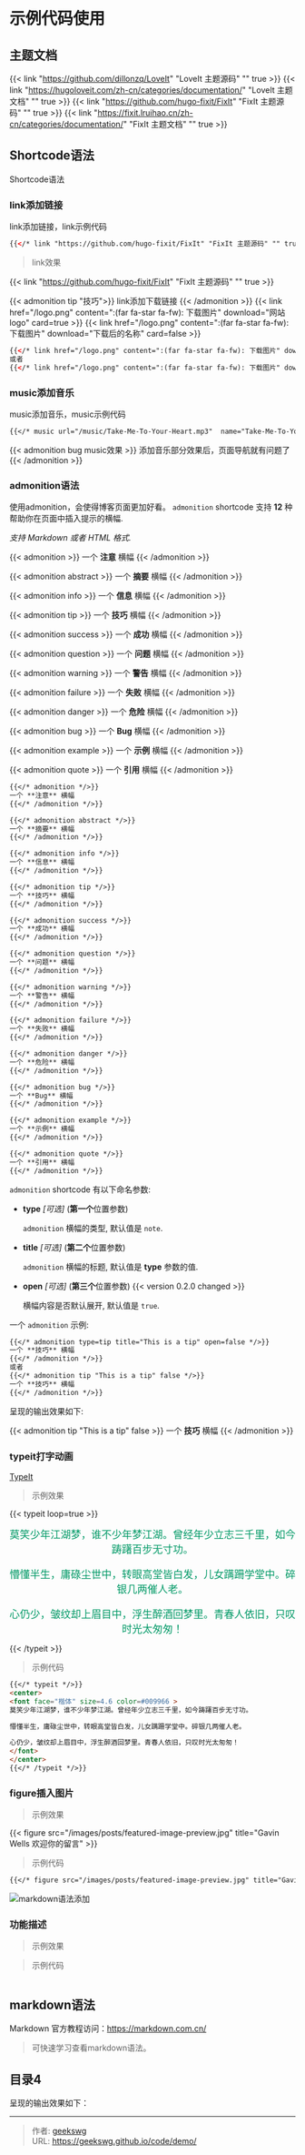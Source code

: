 # 示例代码使用

<!--more-->
## 主题文档

{{< link "https://github.com/dillonzq/LoveIt" "LoveIt 主题源码" "" true >}}
{{< link "https://hugoloveit.com/zh-cn/categories/documentation/" "LoveIt 主题文档" "" true >}}
{{< link "https://github.com/hugo-fixit/FixIt" "FixIt 主题源码" "" true >}}
{{< link "https://fixit.lruihao.cn/zh-cn/categories/documentation/" "FixIt 主题文档" "" true >}}

## Shortcode语法

Shortcode语法

### link添加链接

link添加链接，link示例代码

```html
{{</* link "https://github.com/hugo-fixit/FixIt" "FixIt 主题源码" "" true */>}}
```

> link效果

{{< link "https://github.com/hugo-fixit/FixIt" "FixIt 主题源码" "" true >}}

{{< admonition tip "技巧">}}
link添加下载链接
{{< /admonition >}}
{{< link href="/logo.png" content=":(far fa-star fa-fw): 下载图片" download="网站logo" card=true >}}
{{< link href="/logo.png" content=":(far fa-star fa-fw): 下载图片" download="下载后的名称" card=false >}}

```html
{{</* link href="/logo.png" content=":(far fa-star fa-fw): 下载图片" download="网站logo" card=true */>}}
或者
{{</* link href="/logo.png" content=":(far fa-star fa-fw): 下载图片" download="下载后的名称" card=false */>}}
```

### music添加音乐

music添加音乐，music示例代码

```markdown
{{</* music url="/music/Take-Me-To-Your-Heart.mp3"  name="Take-Me-To-Your-Heart" artist="Michael Learns To Rock" cover="/logo.png" volume="0.2" autoplay=true loop=all */>}}
```

{{< admonition bug music效果 >}}
添加音乐部分效果后，页面导航就有问题了
{{< /admonition >}}

### admonition语法

使用admonition，会使得博客页面更加好看。
`admonition` shortcode 支持 **12** 种 帮助你在页面中插入提示的横幅.

*支持 Markdown 或者 HTML 格式.*

{{< admonition >}}
一个 **注意** 横幅
{{< /admonition >}}

{{< admonition abstract >}}
一个 **摘要** 横幅
{{< /admonition >}}

{{< admonition info >}}
一个 **信息** 横幅
{{< /admonition >}}

{{< admonition tip >}}
一个 **技巧** 横幅
{{< /admonition >}}

{{< admonition success >}}
一个 **成功** 横幅
{{< /admonition >}}

{{< admonition question >}}
一个 **问题** 横幅
{{< /admonition >}}

{{< admonition warning >}}
一个 **警告** 横幅
{{< /admonition >}}

{{< admonition failure >}}
一个 **失败** 横幅
{{< /admonition >}}

{{< admonition danger >}}
一个 **危险** 横幅
{{< /admonition >}}

{{< admonition bug >}}
一个 **Bug** 横幅
{{< /admonition >}}

{{< admonition example >}}
一个 **示例** 横幅
{{< /admonition >}}

{{< admonition quote >}}
一个 **引用** 横幅
{{< /admonition >}}

```markdown
{{</* admonition */>}}
一个 **注意** 横幅
{{</* /admonition */>}}

{{</* admonition abstract */>}}
一个 **摘要** 横幅
{{</* /admonition */>}}

{{</* admonition info */>}}
一个 **信息** 横幅
{{</* /admonition */>}}

{{</* admonition tip */>}}
一个 **技巧** 横幅
{{</* /admonition */>}}

{{</* admonition success */>}}
一个 **成功** 横幅
{{</* /admonition */>}}

{{</* admonition question */>}}
一个 **问题** 横幅
{{</* /admonition */>}}

{{</* admonition warning */>}}
一个 **警告** 横幅
{{</* /admonition */>}}

{{</* admonition failure */>}}
一个 **失败** 横幅
{{</* /admonition */>}}

{{</* admonition danger */>}}
一个 **危险** 横幅
{{</* /admonition */>}}

{{</* admonition bug */>}}
一个 **Bug** 横幅
{{</* /admonition */>}}

{{</* admonition example */>}}
一个 **示例** 横幅
{{</* /admonition */>}}

{{</* admonition quote */>}}
一个 **引用** 横幅
{{</* /admonition */>}}
```

`admonition` shortcode 有以下命名参数:

* **type** *[可选]* (**第一个**位置参数)

    `admonition` 横幅的类型, 默认值是 `note`.

* **title** *[可选]* (**第二个**位置参数)

    `admonition` 横幅的标题, 默认值是 **type** 参数的值.

* **open** *[可选]* (**第三个**位置参数) {{< version 0.2.0 changed >}}

    横幅内容是否默认展开, 默认值是 `true`.

一个 `admonition` 示例:

```markdown
{{</* admonition type=tip title="This is a tip" open=false */>}}
一个 **技巧** 横幅
{{</* /admonition */>}}
或者
{{</* admonition tip "This is a tip" false */>}}
一个 **技巧** 横幅
{{</* /admonition */>}}
```

呈现的输出效果如下:

{{< admonition tip "This is a tip" false >}}
一个 **技巧** 横幅
{{< /admonition >}}

### typeit打字动画

[TypeIt](https://typeitjs.com/)
> 示例效果

{{< typeit loop=true >}}
<center>
<font face="楷体" size=4.6 color=#009966 >
莫笑少年江湖梦，谁不少年梦江湖。曾经年少立志三千里，如今踌躇百步无寸功。

懵懂半生，庸碌尘世中，转眼高堂皆白发，儿女蹒跚学堂中。碎银几两催人老。

心仍少，皱纹却上眉目中，浮生醉酒回梦里。青春人依旧，只叹时光太匆匆！
</font>
</center>
{{< /typeit >}}

> 示例代码

```markdown
{{</* typeit */>}}
<center>
<font face="楷体" size=4.6 color=#009966 >
莫笑少年江湖梦，谁不少年梦江湖。曾经年少立志三千里，如今踌躇百步无寸功。

懵懂半生，庸碌尘世中，转眼高堂皆白发，儿女蹒跚学堂中。碎银几两催人老。

心仍少，皱纹却上眉目中，浮生醉酒回梦里。青春人依旧，只叹时光太匆匆！
</font>
</center>
{{</* /typeit */>}}
```

### figure插入图片

> 示例效果

{{< figure src="/images/posts/featured-image-preview.jpg" title="Gavin Wells 欢迎你的留言" >}}

> 示例代码

```markdown
{{</* figure src="/images/posts/featured-image-preview.jpg" title="Gavin Wells 欢迎你的留言" */>}}
```

![markdown语法添加](/images/posts/featured-image-preview.jpg "markdown语法添加-title")

### 功能描述

> 示例效果

> 示例代码

```markdown
```

## markdown语法

Markdown 官方教程访问：<https://markdown.com.cn/>
> 可快速学习查看markdown语法。

## 目录4

呈现的输出效果如下：



---

> 作者: [geekswg](https://geekswg.github.io)  
> URL: https://geekswg.github.io/code/demo/  


